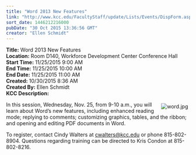 ```yaml
---
title: "Word 2013 New Features"
link: "http://www.kcc.edu/FacultyStaff/update/Lists/Events/DispForm.aspx?ID=890"
sort_date: 1446212216000
pubDate: "30 Oct 2015 13:36:56 GMT"
creator: "Ellen Schmidt"
---
```


<div><b>Title:</b> Word 2013 New Features</div>
<div><b>Location:</b> Room D140, Workforce Development Center Conference Hall</div>
<div><b>Start Time:</b> 11/25/2015 9:00 AM</div>
<div><b>End Time:</b> 11/25/2015 10:00 AM</div>
<div><b>End Date:</b> 11/25/2015 11:00 AM</div>
<div><b>Created:</b> 10/30/2015 8:36 AM</div>
<div><b>Created By:</b> Ellen Schmidt</div>
<div><b>KCC Description:</b> <div class="ExternalClassC6BEC30590E04225AB1B668268B0DE0F"><p>​<img alt="word.jpg" src="/FacultyStaff/update/Documents/word.jpg" style="vertical-align:auto;float:right;margin:5px" />In this session, Wednesday, Nov. 25, from 9-10 a.m., you will learn about Word’s new features, including enhanced reading mode; replying to comments; customizing graphics, tables, and the ribbon; and opening and editing PDF documents in Word.</p>
<p>To register, contact Cindy Walters at <a href="mailto:cwalters@kcc.edu">cwalters@kcc.edu</a> or phone 815-802-8904. Questions regarding training can be directed to Kris Condon at 815-802-8216.<br /></p></div></div>

